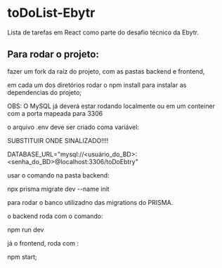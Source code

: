 # toDoList-Ebytr
Lista de tarefas em React como parte do desafio técnico da Ebytr.

## Para rodar o projeto:

fazer um fork da raiz do projeto, com as pastas backend e frontend,

em cada um dos diretórios rodar o npm install para instalar as dependencias do projeto;

OBS: O MySQL já deverá estar rodando localmente ou em um conteiner com a porta mapeada para 3306

o arquivo .env deve ser criado coma variável:

SUBSTITUIR ONDE SINALIZADO!!!!

DATABASE_URL="mysql://<usuário_do_BD>:<senha_do_BD>@localhost:3306/toDoEbtry"

usar o comando na pasta backend:

npx prisma migrate dev --name init

para rodar o banco utilizadno das migrations do PRISMA.


o backend roda com o comando:

npm run dev

já o frontend, roda com :

npm start;




